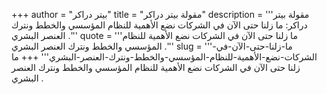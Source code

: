 +++
author = "بيتر دراكر"
title = "مقولة بيتر دراكر"
description = '''مقولة بيتر دراكر: ما زلنا حتى الآن في الشركات نضع الأهمية للنظام المؤسسي والخطط ونترك العنصر البشري .'''
quote = '''ما زلنا حتى الآن في الشركات نضع الأهمية للنظام المؤسسي والخطط ونترك العنصر البشري .'''
slug = '''ما-زلنا-حتى-الآن-في-الشركات-نضع-الأهمية-للنظام-المؤسسي-والخطط-ونترك-العنصر-البشري'''
+++
ما زلنا حتى الآن في الشركات نضع الأهمية للنظام المؤسسي والخطط ونترك العنصر البشري .
